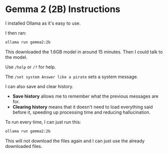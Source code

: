 # Gemma 2 (2B) Instructions

I installed Ollama as it's easy to use.

I then ran:
```sh
ollama run gemma2:2b
```

This downloaded the 1.6GB model in around 15 minutes. Then I could talk to the model.

Use `/help` or `/?` for help.

The `/set system Answer like a pirate` sets a system message.

I can also save and clear history.
- **Save history** allows me to remember what the previous messages are for.
- **Clearing history** means that it doesn't need to load everything said before it, speeding up processing time and reducing hallucination.

To run every time, I can just run this:
```sh
ollama run gemma2:2b
```
This will not download the files again and I can just use the already downloaded files.
